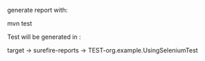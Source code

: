 generate report with:

mvn test



Test will be generated in :

 target -> surefire-reports -> TEST-org.example.UsingSeleniumTest